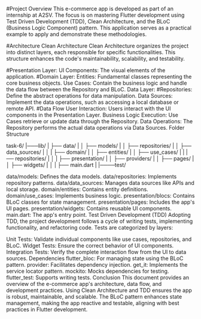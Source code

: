 #Project Overview
This e-commerce app is developed as part of an internship at A2SV. The focus is on mastering Flutter development using Test Driven Development (TDD), Clean Architecture, and the BLoC (Business Logic Component) pattern. This application serves as a practical example to apply and demonstrate these methodologies.

#Architecture
Clean Architecture
Clean Architecture organizes the project into distinct layers, each responsible for specific functionalities. This structure enhances the code's maintainability, scalability, and testability.

#Presentation Layer:
UI Components: The visual elements of the application.
#Domain Layer:
Entities: Fundamental classes representing the core business objects.
Use Cases: Contain the business logic and handle the data flow between the Repository and BLoC.
Data Layer:
#Repositories: Define the abstract operations for data manipulation.
Data Sources: Implement the data operations, such as accessing a local database or remote API.
#Data Flow
User Interaction: Users interact with the UI components in the Presentation Layer.
Business Logic Execution: Use Cases retrieve or update data through the Repository.
Data Operations: The Repository performs the actual data operations via Data Sources.
Folder Structure

task-6/
|───lib/
|    ├── data/
|    │   ├── models/
|    │   ├── repositories/
|    │   ├── data_sources/
|    │
|    ├── domain/
|    │   ├── entities/
|    │   ├── use_cases/
|    |   |── repositories/
|    │
|    ├── presentation/
|    │   ├── providers/
|    │   ├── pages/
|    │   ├── widgets/
|    │
|    ├── main.dart
|
|────test/


data/models: Defines the data models.
data/repositories: Implements repository patterns.
data/data_sources: Manages data sources like APIs and local storage.
domain/entities: Contains entity definitions.
domain/use_cases: Implements business logic.
presentation/blocs: Contains BLoC classes for state management.
presentation/pages: Includes the app's UI pages.
presentation/widgets: Contains reusable UI components.
main.dart: The app's entry point.
Test Driven Development (TDD)
Adopting TDD, the project development follows a cycle of writing tests, implementing functionality, and refactoring code. Tests are categorized by layers:

Unit Tests: Validate individual components like use cases, repositories, and BLoC.
Widget Tests: Ensure the correct behavior of UI components.
Integration Tests: Verify the complete interaction flow from the UI to data sources.
Dependencies
flutter_bloc: For managing state using the BLoC pattern.
provider: Facilitates dependency injection.
get_it: Implements the service locator pattern.
mockito: Mocks dependencies for testing.
flutter_test: Supports writing tests.
Conclusion
This document provides an overview of the e-commerce app's architecture, data flow, and development practices. Using Clean Architecture and TDD ensures the app is robust, maintainable, and scalable. The BLoC pattern enhances state management, making the app reactive and testable, aligning with best practices in Flutter development.


